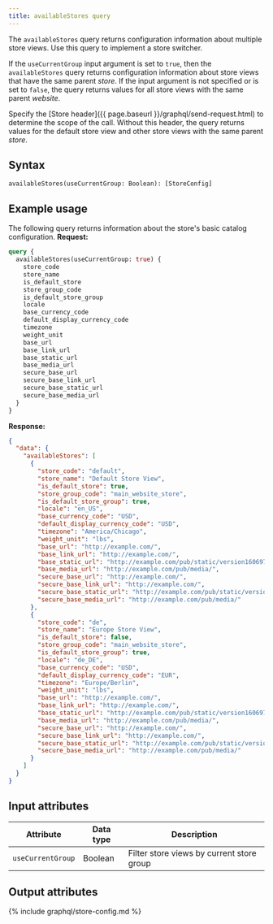 ```yaml
---
title: availableStores query
---
```


The `availableStores` query returns configuration information about multiple store views. Use this query to implement a store switcher.

If the `useCurrentGroup` input argument is set to `true`, then the `availableStores` query returns configuration information about store views that have the same parent _store_. If the input argument is not specified or is set to `false`, the query returns values for all store views with the same parent _website_.

Specify the [Store header]({{ page.baseurl }}/graphql/send-request.html) to determine the scope of the call. Without this header, the query returns values for the default store view and other store views with the same parent _store_.

## Syntax

`availableStores(useCurrentGroup: Boolean): [StoreConfig]`

## Example usage

The following query returns information about the store's basic catalog configuration.
**Request:**

```graphql
query {
  availableStores(useCurrentGroup: true) {
    store_code
    store_name
    is_default_store
    store_group_code
    is_default_store_group
    locale
    base_currency_code
    default_display_currency_code
    timezone
    weight_unit
    base_url
    base_link_url
    base_static_url
    base_media_url
    secure_base_url
    secure_base_link_url
    secure_base_static_url
    secure_base_media_url
  }
}
```

**Response:**

```json
{
  "data": {
    "availableStores": [
      {
        "store_code": "default",
        "store_name": "Default Store View",
        "is_default_store": true,
        "store_group_code": "main_website_store",
        "is_default_store_group": true,
        "locale": "en_US",
        "base_currency_code": "USD",
        "default_display_currency_code": "USD",
        "timezone": "America/Chicago",
        "weight_unit": "lbs",
        "base_url": "http://example.com/",
        "base_link_url": "http://example.com/",
        "base_static_url": "http://example.com/pub/static/version1606976517/",
        "base_media_url": "http://example.com/pub/media/",
        "secure_base_url": "http://example.com/",
        "secure_base_link_url": "http://example.com/",
        "secure_base_static_url": "http://example.com/pub/static/version1606976517/",
        "secure_base_media_url": "http://example.com/pub/media/"
      },
      {
        "store_code": "de",
        "store_name": "Europe Store View",
        "is_default_store": false,
        "store_group_code": "main_website_store",
        "is_default_store_group": true,
        "locale": "de_DE",
        "base_currency_code": "USD",
        "default_display_currency_code": "EUR",
        "timezone": "Europe/Berlin",
        "weight_unit": "lbs",
        "base_url": "http://example.com/",
        "base_link_url": "http://example.com/",
        "base_static_url": "http://example.com/pub/static/version1606976517/",
        "base_media_url": "http://example.com/pub/media/",
        "secure_base_url": "http://example.com/",
        "secure_base_link_url": "http://example.com/",
        "secure_base_static_url": "http://example.com/pub/static/version1606976517/",
        "secure_base_media_url": "http://example.com/pub/media/"
      }
    ]
  }
}
```

## Input attributes

Attribute | Data type | Description
--- | --- | ---
`useCurrentGroup` | Boolean | Filter store views by current store group

## Output attributes

{% include graphql/store-config.md %}
